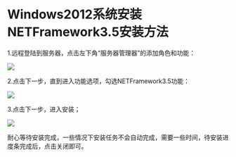 # Windows2012系统安装NETFramework3.5安装方法

1.远程登陆到服务器，点击左下角“服务器管理器”的添加角色和功能：

![](C:\guanfagnwendang\cn\image\Elastic-Compute\Virtual-Machine\Windows\Windows2012系统安装NETFramework3.5安装方法01.png)

2.点击下一步，直到进入功能选项，勾选NETFramework3.5功能：

![](C:\guanfagnwendang\cn\image\Elastic-Compute\Virtual-Machine\Windows\Windows2012系统安装NETFramework3.5安装方法02.png)

3.点击下一步，进入安装；

![](C:\guanfagnwendang\cn\image\Elastic-Compute\Virtual-Machine\Windows\Windows2012系统安装NETFramework3.5安装方法03.png)

耐心等待安装完成，一些情况下安装任务不会自动完成，需要一些时间，待安装进度条完成后，点击关闭即可。

